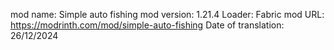 mod name: Simple auto fishing
mod version: 1.21.4
Loader: Fabric
mod URL: https://modrinth.com/mod/simple-auto-fishing
Date of translation: 26/12/2024